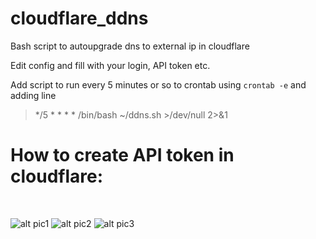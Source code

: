 # cloudflare_ddns
Bash script to autoupgrade dns to external ip in cloudflare

Edit config and fill with your login, API token etc.

Add script to run every 5 minutes or so to crontab using `crontab -e` and adding line
> */5 * * * * /bin/bash ~/ddns.sh >/dev/null 2>&1
# How to create API token in cloudflare:
<br>

![alt pic1](https://forum.aapanel.com/assets/files/2021-02-26/1614321795-190183-tmp.png)
![alt pic2](https://forum.aapanel.com/assets/files/2021-02-26/1614321840-241933-tmp1.png)
![alt pic3](https://forum.aapanel.com/assets/files/2021-02-26/1614321849-690607-tmp2.png)
